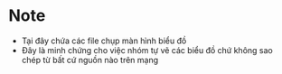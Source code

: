 # Note

- Tại đây chứa các file chụp màn hình biểu đồ
- Đây là minh chứng cho việc nhóm tự vẽ các biểu đồ chứ không sao chép từ bất cứ nguồn nào trên mạng